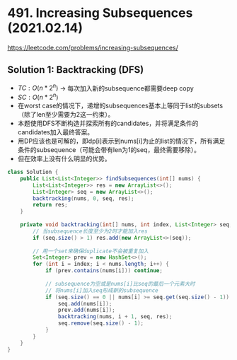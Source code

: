 # 491. Increasing Subsequences (2021.02.14)

https://leetcode.com/problems/increasing-subsequences/

## Solution 1: Backtracking (DFS)

- $TC:O(n*2^n)$ -> 每次加入新的subsequence都需要deep copy
- $SC:O(n*2^n)$
- 在worst case的情况下，递增的subsequences基本上等同于list的subsets（除了len至少需要为2这一约束）。
- 本题使用DFS不断构造并探索所有的candidates，并将满足条件的candidates加入最终答案。
- 用DP应该也是可解的，即dp[i]表示到nums[i]为止的list的情况下，所有满足条件的subsequence（可能会带有len为1的seq，最终需要移除）。
- 但在效率上没有什么明显的优势。

```java
class Solution {
    public List<List<Integer>> findSubsequences(int[] nums) {
        List<List<Integer>> res = new ArrayList<>();
        List<Integer> seq = new ArrayList<>();
        backtracking(nums, 0, seq, res);
        return res;
    }
    
    private void backtracking(int[] nums, int index, List<Integer> seq, List<List<Integer>> res) {
        // 当subsequence长度至少为2时才能加入res
        if (seq.size() > 1) res.add(new ArrayList<>(seq));
        
        // 用一个set来确保duplicate不会被重复加入
        Set<Integer> prev = new HashSet<>();
        for (int i = index; i < nums.length; i++) {
            if (prev.contains(nums[i])) continue;
            
            // subsequence为空或是nums[i]比seq的最后一个元素大时
            // 将nums[i]加入seq形成新的subsequence
            if (seq.size() == 0 || nums[i] >= seq.get(seq.size() - 1)) {
                seq.add(nums[i]);
                prev.add(nums[i]);
                backtracking(nums, i + 1, seq, res);
                seq.remove(seq.size() - 1);
            }
        }
    }
}
```